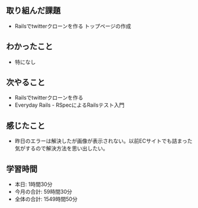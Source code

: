 ## 取り組んだ課題
- Railsでtwitterクローンを作る トップページの作成
## わかったこと
- 特になし
## 次やること
- Railsでtwitterクローンを作る
- Everyday Rails - RSpecによるRailsテスト入門
## 感じたこと
- 昨日のエラーは解決したが画像が表示されない。以前ECサイトでも詰まった気がするので解決方法を思い出したい。
## 学習時間
- 本日: 1時間30分
- 今月の合計: 59時間30分
- 全体の合計: 1549時間50分　
